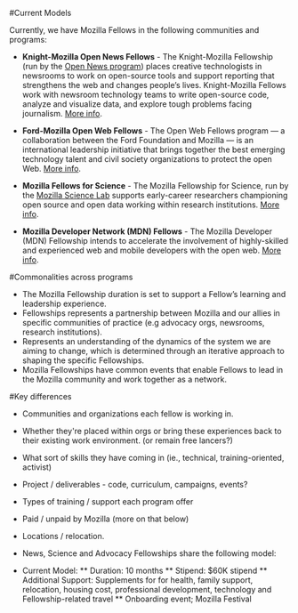 #Current Models

Currently, we have Mozilla Fellows in the following communities and programs:

* **Knight-Mozilla Open News Fellows** - The Knight-Mozilla Fellowship (run by the [Open News program](https://opennews.org)) places creative technologists in newsrooms to work on open-source tools and support reporting that strengthens the web and changes people’s lives. Knight-Mozilla Fellows work with newsroom technology teams to write open-source code, analyze and visualize data, and explore tough problems facing journalism. [More info](https://opennews.org/what/fellowships/info/).

* **Ford-Mozilla Open Web Fellows** - The Open Web Fellows program — a collaboration between the Ford Foundation and Mozilla — is an international leadership initiative that brings together the best emerging technology talent and civil society organizations to protect the open Web. [More info](https://advocacy.mozilla.org/open-web-fellows/).

* **Mozilla Fellows for Science** - The Mozilla Fellowship for Science, run by the [Mozilla Science Lab](https://mozillascience.org) supports early-career researchers championing open source and open data working within research institutions. [More info](https://mozillascience.org/fellows).

* **Mozilla Developer Network (MDN) Fellows** - The Mozilla Developer (MDN) Fellowship intends to accelerate the involvement of highly-skilled and experienced web and mobile developers with the open web. [More info](https://developer.mozilla.org/en-US/fellowship).

#Commonalities across programs
* The Mozilla Fellowship duration is set to support a Fellow’s learning and leadership experience. 
* Fellowships represents a partnership between Mozilla and our allies in specific communities of practice (e.g advocacy orgs, newsrooms, research institutions).
* Represents an understanding of the dynamics of the system we are aiming to change, which is determined through an iterative approach to shaping the specific Fellowships.
* Mozilla Fellowships have common events that enable Fellows to lead in the Mozilla community and work together as a network. 

#Key differences
* Communities and organizations each fellow is working in.
* Whether they're placed within orgs or bring these experiences back to their existing work environment. (or remain free lancers?)
* What sort of skills they have coming in (ie., technical, training-oriented, activist)
* Project / deliverables - code, curriculum, campaigns, events?
* Types of training / support each program offer
* Paid / unpaid by Mozilla (more on that below)
* Locations / relocation. 
* News, Science and Advocacy Fellowships share the following model:

* Current Model: 
** Duration: 10 months
** Stipend: $60K stipend
** Additional Support: Supplements for for health, family support, relocation, housing cost, professional development, technology and Fellowship-related travel
** Onboarding event; Mozilla Festival



